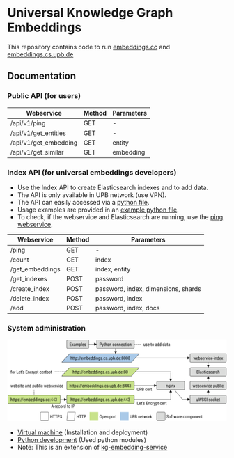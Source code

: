 # Universal Knowledge Graph Embeddings

This repository contains code to run [embeddings.cc](https://embeddings.cc/) and [embeddings.cs.upb.de](https://embeddings.cs.upb.de:8443/)

## Documentation

### Public API (for users)

| Webservice            | Method | Parameters |
|-----------------------|--------|------------|
| /api/v1/ping          | GET    | -          |
| /api/v1/get_entities  | GET    | -          |
| /api/v1/get_embedding | GET    | entity     |
| /api/v1/get_similar   | GET    | embedding  |

### Index API (for universal embeddings developers)

- Use the Index API to create Elasticsearch indexes and to add data.
- The API is only available in UPB network (use VPN).
- The API can easily accessed via a [python file](api/embeddings_cc_index.py).
- Usage examples are provided in an [example python file](api/embeddings_cc_index_examples.py).
- To check, if the webservice and Elasticsearch are running, use the [ping webservice](http://embeddings.cs.uni-paderborn.de:8008/ping).

| Webservice      | Method | Parameters                          |
|-----------------|--------|-------------------------------------|
| /ping           | GET    | -                                   |
| /count          | GET    | index                               |
| /get_embeddings | GET    | index, entity                       |
| /get_indexes    | POST   | password                            |
| /create_index   | POST   | password, index, dimensions, shards |
| /delete_index   | POST   | password, index                     |
| /add            | POST   | password, index, docs               |

### System administration

![components](docs/components.svg "components")

- [Virtual machine](docs/vm.md) (Installation and deployment)
- [Python development](docs/python.md) (Used python modules)
- Note: This is an extension of [kg-embedding-service](https://github.com/dice-group/kg-embedding-service)
